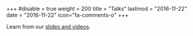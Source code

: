 +++
#disable = true
weight = 200
title = "Talks"
lastmod = "2016-11-22"
date = "2016-11-22"
icon="fa-comments-o"
+++

Learn from our [slides and videos](/talks).
